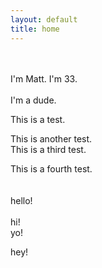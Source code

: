 ```yaml
---
layout: default
title: home
---
```

<br>
<br>
I'm Matt.
I'm 33.<br><br>
I'm a dude.

This is a test.


This is another test.<br>
This is a third test.<br>

This is a fourth test.<br>
<br>
<br>
hello!<br>
<br>
hi!
<br>
yo!<br>

hey!
